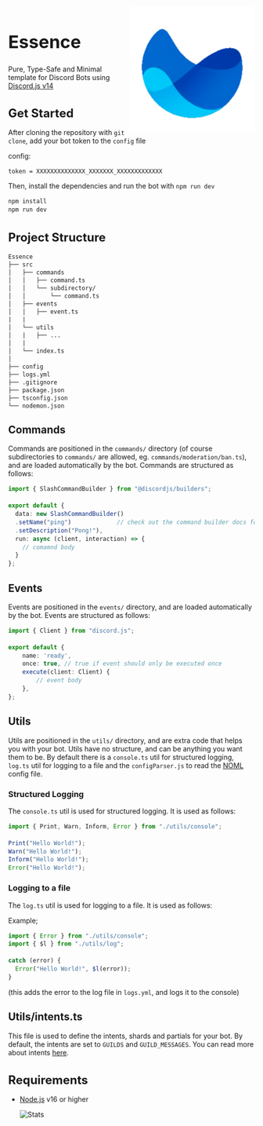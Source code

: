 <img align="right" src="https://raw.githubusercontent.com/onrirr/onrirr/main/small.png" alt="Essence logo">

<h1 style="font-size: 36px">Essence</h1>

Pure, Type-Safe and Minimal template for Discord Bots using [Discord.js v14](https://discord.js.org/)

<h1 style="display: flex; align-items: center; font-size: 24px;">Get Started</h1>

After cloning the repository with `git clone`, add your bot token to the `config` file

config:
```
token = XXXXXXXXXXXXXX_XXXXXXX_XXXXXXXXXXXXX
```

Then, install the dependencies and run the bot with `npm run dev`

```bash
npm install
npm run dev
```

<h1 style="display: flex; align-items: center; font-size: 24px;">Project Structure</h1>
  
```
Essence
├── src
│   ├── commands
│   │   ├── command.ts
│   │   └── subdirectory/
│   │       └── command.ts
│   ├── events
│   │   ├── event.ts
|   |
│   └── utils
│   |   ├── ...
│   |
│   └── index.ts
│
├── config
├── logs.yml
├── .gitignore
├── package.json
├── tsconfig.json
└── nodemon.json
```

## Commands
Commands are positioned in the `commands/` directory (of course subdirectories to `commands/` are allowed, eg. `commands/moderation/ban.ts`), and are loaded automatically by the bot. Commands are structured as follows:

```ts
import { SlashCommandBuilder } from "@discordjs/builders";

export default {
  data: new SlashCommandBuilder()
  .setName("ping")             // check out the command builder docs for more info
  .setDescription("Pong!"),    
  run: async (client, interaction) => {
    // comamnd body
  }
};
```

## Events
Events are positioned in the `events/` directory, and are loaded automatically by the bot. Events are structured as follows:

```ts
import { Client } from "discord.js";

export default {
	name: 'ready',
	once: true, // true if event should only be executed once
	execute(client: Client) {
		// event body
	},
};
```

## Utils
Utils are positioned in the `utils/` directory, and are extra code that helps you with your bot. Utils have no structure, and can be anything you want them to be. By default there is a `console.ts` util for structured logging, `log.ts` util for logging to a file and the `configParser.js` to read the [NOML](https://github.com/onrirr/noml) config file.

### Structured Logging
The `console.ts` util is used for structured logging. It is used as follows:

```ts
import { Print, Warn, Inform, Error } from "./utils/console";

Print("Hello World!");
Warn("Hello World!");
Inform("Hello World!");
Error("Hello World!");
```

### Logging to a file
The `log.ts` util is used for logging to a file. It is used as follows:

Example;

```ts
import { Error } from "./utils/console";
import { $l } from "./utils/log";

catch (error) {
  Error("Hello World!", $l(error));
}
```

(this adds the error to the log file in `logs.yml`, and logs it to the console)

## Utils/intents.ts
This file is used to define the intents, shards and partials for your bot. By default, the intents are set to `GUILDS` and `GUILD_MESSAGES`. You can read more about intents [here](https://discordjs.guide/popular-topics/intents.html).


<h1 style="display: flex; align-items: center; font-size: 24px;">Requirements</h1>

- [Node.js](https://nodejs.org/en/) v16 or higher

  ![Stats](https://repobeats.axiom.co/api/embed/d86852e3898713e1283f4916a29d73a701c9266c.svg "Repobeats analytics image")

